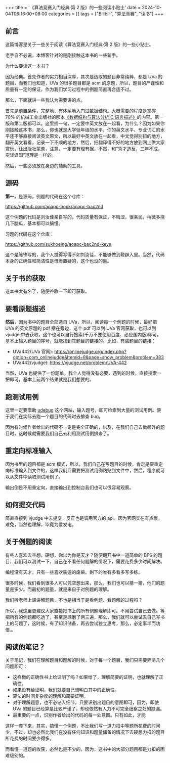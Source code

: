 +++
title = '《算法竞赛入门经典·第 2 版》的一些阅读小贴士'
date = 2024-10-04T06:16:00+08:00
categories = []
tags = ["Bilibili", "算法竞赛", "读书"]
+++

## 前言

这篇博客是关于一些关于阅读《算法竞赛入门经典·第 2 版》的一些小贴士。

老手自不必说，本博客针对的是刚接触这本书的一些新手。

为什么要读这一本书？

因为经典。首先作者的实力相当深厚，其次是选取的题目非常纯粹，都是 UVa 的题目，而我们也知道，UVa 的很多题目都是 acm 的原题，所以，题目的严谨性和质量有一定的保证，作为我们学习过程中的例题简直再合适不过。

那么，下面就讲一些我认为需要讲的点。

首先是前置条件，完整地、有体系地入门过数据结构。大概需要的程度是掌握 70% 的机械工业出版社的那本[《数据结构与算法分析 C 语言描述》](https://book.douban.com/subject/1139426/)的内容。第一版和第二版都可以。这里插一句，一定要中英文放在一起看，为什么？因为如果你刚接触这本书，那么，你也就是大学低年级的水平，你的英文水平、专业词汇的水平还不够直接阅读英文原文，所以最好中英文放在一起看，中文觉得别扭的地方，翻开英文看看，记录一下不顺的地方，然后，把翻译得不好的地方放到网上供大家赏玩，让出版社蒙羞，注意，一定要有理有据，不然，和“秀才造反，三年不成，空谈误国”道理是一样的。

然后，一些必须放在身边的辅助的工具。

## 源码

**第一**，是源码，例题的代码在这个仓库：

<https://github.com/aoapc-book/aoapc-bac2nd>

这个例题的代码是刘汝佳亲自写的，代码质量有保证，不晦涩，很亲民，稍微多挠几下脑瓜，基本都可以搞懂。

习题的代码在这个仓库：

<https://github.com/sukhoeing/aoapc-bac2nd-keys>

这个是陈锋写的，我个人觉得写得不如刘汝佳，不能够做到鞭辟入里。当然，代码本身的正确性和简洁性是毋庸置疑的，这个也没的黑。

## 关于书的获取

这本书太有名了，随便谷歌一下即可获取。

## 要看原题描述

**然后**，因为书中的题目全部选自 UVa，所以，阅读每一个例题的时候，最好把 UVa 的英文原题的 pdf 摆在旁边，这个 pdf 可以到 UVa 官网获取，也可以到 vjudge 中去获取，这个也可以自行搜索(千万不要使用百度、必应国内版)即可。基本上输入题目的序号，就能找到其题目的链接的。比如，有些题目的链接：

- UVa442(UVa 官网): <https://onlinejudge.org/index.php?option=com_onlinejudge&Itemid=8&page=show_problem&problem=383> 
- UVa442(vjudge): <https://vjudge.net/problem/UVA-442> 

当然，UVa 也提供了一份题单，我个人觉得没有必要，遇到的时候，直接搜索一把即可，基本上前两个结果就是我们想要的。

## 跑测试用例

这里一定要借助 [udebug](https://www.udebug.com/) 这个网站，输入题号，即可检索到大量的测试用例。便于我们在实际去跑一个题目的代码时去排查 bug。

因为有时候作者给出的代码不一定是完全正确的，以及，在我们自己去做额外的题目时，这时候就需要我们自己去利用测试用例排查了。

## 重定向标准输入

因为书里的题目都是 acm 模式，所以，我们自己在写题目的时候，肯定是要重定向标准输入到文件的，这样我们只需要把测试用例粘贴到文件中，然后，程序就可以从文件中读取测试用例了。

输出倒是不用重定向，直接输出到控制台我们也可以很容易观察。

## 如何提交代码

简直直接到 vjudge 中去提交，反正也是调用官方的 api。因为官网实在有点慢，难免，当然也理解，毕竟为爱发电。

## 关于例题的阅读

有些人喜欢去空想，硬想，你以为你是天才？随便翻开书中一道简单的 BFS 的题目，我们可以测试一下，自己在不看任何题解的情况下，需要花费多少时间解决。

编程没有天才，只有一些喜欢装逼的废柴。剩下的唯有多看多写多练。

很多时候，我们看到很多人可以凭空想出来，那么，我们也可以猜一猜，他们的题量是多少。而最初的题量，就是来自于对例题的理解。

我们听老师上课讲解题目，不也是相当于是看例题、看题解的过程吗？

所以，我这里更建议大家直接把书上的所有例题理解即可。不用尝试自己去做。等把所有的例题都吃透了，甚至是琢磨了两三遍，那么，我们就可以尝试去自己写书上的习题了，这时候，有了知识储备，再去尝试独立思考，那么，必定事半而功倍.。


## 阅读的笔记？

关于笔记，我们在理解题目和题解的时候，对于每一个题目，我们只需要弄清几个问题即可：

- 这样做的正确性书上给证明了吗？如果给了，理解简要的证明，也就理解了正确性。
- 如果没有给证明，我们就要自己想明白其中的正确性。
- 算法的时间复杂度的理解和简要证明。
- 对于理解题意，也不必钻入细节，只要识别出题目的意图即可，因为，即使 UVa 的题目已经算是比较严谨了，却也依然有人力不可完全细察之处的缺漏。
- 最重要的一点，识别作者给出的代码的每一处意图。只有如此，才能

这样一套下来，其实，搞懂一个例题，不比我们写一道力扣中等题所花费的时间少，不过，却也必然比我们在没有任何知识和题量储备的情况下去硬想力扣的题目所花费的时间要少得多。

而看懂一道题的收获，必然也是不少的，因为，这书中的大部分题目都是力扣的困难级别的。


